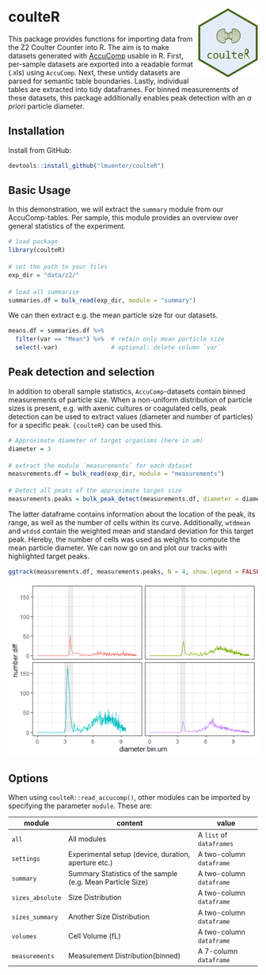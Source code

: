 # coulteR <img src="man/figs/logo.png" align="right" width="120" />

This package provides functions for importing data from the Z2 Coulter Counter into R. The aim is to make datasets generated with [AccuComp](https://www.beckman.de/flow-cytometry/software/383550) usable in R.
First, per-sample datasets are exported into a readable format (.xls) using `AccuComp`. Next, these untidy datasets are parsed for semantic table boundaries. Lastly,  individual tables are extracted into tidy dataframes. For binned measurements of these datasets, this package additionally enables peak detection with an *a priori* particle diameter.

## Installation

Install from GitHub:

``` R
devtools::install_github("lmuenter/coulteR")
```

## Basic Usage
In this demonstration, we will extract the `summary` module from our AccuComp-tables. Per sample, this module provides an overview over general statistics of the experiment.

``` R
# load package
library(coulteR)

# set the path to your files
exp_dir = "data/z2/"

# load all summarise
summaries.df = bulk_read(exp_dir, module = "summary")
```

We can then extract e.g. the mean particle size for our datasets.
``` R
means.df = summaries.df %>%
  filter(var == "Mean") %>%  # retain only mean particle size
  select(-var)               # optional: delete column `var`
```

## Peak detection and selection
In addition to oberall sample statistics, `AccuComp`-datasets contain binned measurements of particle size. When a non-uniform distribution of particle sizes is present, e.g. with axenic cultures or coagulated cells, peak detection can be used to extract values (diameter and number of particles) for a specific peak. `{coulteR}` can be used this.
``` R
# Approximate diameter of target organisms (here in um)
diameter = 3

# extract the module `measurements` for each dataset
measurements.df = bulk_read(exp_dir, module = "measurements")

# Detect all peaks of the approximate target size
measurements.peaks = bulk_peak_detect(measurements.df, diameter = diameter)

```
The latter dataframe contains information about the location of the peak, its range, as well as the number of cells within its curve. Additionally, `wtdmean` and `wtdsd` contain the weighted mean and standard deviation for this target peak. Hereby, the number of cells was used as weights to compute the mean particle diameter.
We can now go on and plot our tracks with highlighted target peaks.

``` R
ggtrack(measurements.df, measurements.peaks, N = 4, show.legend = FALSE)

```
![](man/figs/Rplot.png)

## Options
When using `coulteR::read_accucomp()`, other modules can be imported by specifying the parameter `module`. These are:

|module |content |value
--- | --- | ---
|`all`|All modules|A `list` of `dataframes`
|`settings`|Experimental setup (device, duration, aperture etc.)|A two-column `dataframe`
|`summary`|Summary Statistics of the sample (e.g. Mean Particle Size)|A two-column `dataframe`
|`sizes_absolute`|Size Distribution|A two-column `dataframe`
|`sizes_summary`|Another Size Distribution|A two-column `dataframe`
|`volumes` |Cell Volume (fL)|A two-column `dataframe`
|`measurements`|Measurement Distribution(binned)|A 7-column `dataframe`

